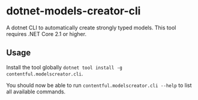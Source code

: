 # dotnet-models-creator-cli
A dotnet CLI to automatically create strongly typed models. This tool requires .NET Core 2.1 or higher.

## Usage
Install the tool globally `dotnet tool install -g contentful.modelscreator.cli`.

You should now be able to run `contentful.modelscreator.cli --help` to list all available commands.
